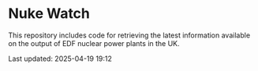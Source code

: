 # Nuke Watch

This repository includes code for retrieving the latest information available on the output of EDF nuclear power plants in the UK.

Last updated: 2025-04-19 19:12